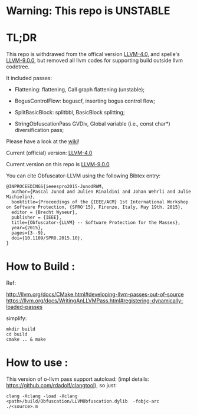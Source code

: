 # Warning: This repo is UNSTABLE


# TL;DR

This repo is withdrawed from the offical version  [LLVM-4.0](https://github.com/obfuscator-llvm/obfuscator/tree/llvm-4.0), and spelle's [LLVM-9.0.0](https://github.com/spelle/obfuscator/tree/llvm-9.0.0),
but removed all llvm codes for supporting build outside llvm codetree.

It included passes:

* Flattening: flattening, Call graph flattening (unstable);

* BogusControlFlow: boguscf, inserting bogus control flow;

* SplitBasicBlock: splitbbl, BasicBlock splitting;

* StringObfuscationPass GVDiv, Global variable (i.e., const char*) diversification pass;


Please have a look at the [wiki](https://github.com/obfuscator-llvm/obfuscator/wiki)!

Current (official) version: [LLVM-4.0](https://github.com/obfuscator-llvm/obfuscator/tree/llvm-4.0)

Current version on this repo is [LLVM-9.0.0](https://github.com/spelle/obfuscator/tree/llvm-9.0.0)

You can cite Obfuscator-LLVM using the following Bibtex entry:



```
@INPROCEEDINGS{ieeespro2015-JunodRWM,
  author={Pascal Junod and Julien Rinaldini and Johan Wehrli and Julie Michielin},
  booktitle={Proceedings of the {IEEE/ACM} 1st International Workshop on Software Protection, {SPRO'15}, Firenze, Italy, May 19th, 2015},
  editor = {Brecht Wyseur},
  publisher = {IEEE},
  title={Obfuscator-{LLVM} -- Software Protection for the Masses},
  year={2015},
  pages={3--9},
  doi={10.1109/SPRO.2015.10},
}
```

# How to Build :

Ref:

http://llvm.org/docs/CMake.html#developing-llvm-passes-out-of-source
https://llvm.org/docs/WritingAnLLVMPass.html#registering-dynamically-loaded-passes

simplify:

```
mkdir build
cd build
cmake .. & make
```

# How to use :

This version of o-llvm pass support autoload: (impl details: https://github.com/rdadolf/clangtool), so just:

```
clang -Xclang -load -Xclang <path>/build/Obfuscation/LLVMObfuscation.dylib  -fobjc-arc ./<source>.m
```
